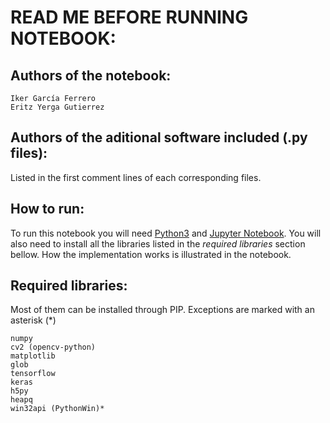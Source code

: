 # READ ME BEFORE RUNNING NOTEBOOK:
## Authors of the notebook:
```
Iker García Ferrero
Eritz Yerga Gutierrez
```

## Authors of the aditional software included (.py files):
Listed in the first comment lines of each corresponding files.

## How to run:
To run this notebook you will need [Python3](https://www.python.org/downloads/release/python-364/) and [Jupyter Notebook](http://jupyter.org/). You will also need to install all the libraries listed in the _required libraries_ section bellow. How the implementation works is illustrated in the notebook.

## Required libraries:
Most of them can be installed through PIP. Exceptions are marked with an asterisk (*)
```
numpy
cv2 (opencv-python)
matplotlib
glob
tensorflow
keras
h5py
heapq
win32api (PythonWin)*
```
